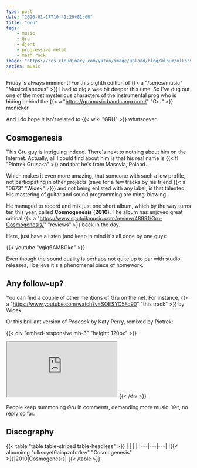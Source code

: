 ```yaml
---
type: post
date: "2020-01-17T10:41:29+01:00"
title: "Gru"
tags:
    - music
    - Gru
    - djent
    - progressive metal
    - math rock
image: "https://res.cloudinary.com/yktoo/image/upload/blog/album/ulkscyet6aiopzcfm1rw.jpg"
series: music
---
```


Friday is always imminent! For this eighth edition of {{< a "/series/music" "Musicellaneous" >}} I had to dig a wee bit deeper this time. So I've dug out one of the most mysterious characters of the instrumental prog who is hiding behind the {{< a "https://grumusic.bandcamp.com/" "Gru" >}} monicker.

And I do hope it isn't related to {{< wiki "GRU" >}} whatsoever.

<!--more-->

## Cosmogenesis

This Gru guy is intriguing indeed. There's next to nothing about him on the Internet. Actually, all I could find about him is that his real name is {{< fl "Piotrek Gruszka" >}} and that he's from Masovia, Poland.

Which makes it even more amazing, that someone with such a low profile, not participating in other projects (save for a few tracks by his friend {{< a "0673" "Widek" >}}) and not being enlisted with any label, is that talented. His mastering of guitar and sound programming are ming-blowing.

He managed to record and mix just one short album, which by the way turns ten this year, called **Cosmogenesis** (**2010**). The album has enjoyed great critical {{< a "https://www.sputnikmusic.com/review/48991/Gru-Cosmogenesis/" "reviews" >}} back in the day.

Here, just have a listen (and keep in mind it's all done by one guy):

{{< youtube "ygiq6AMBGko" >}}

Even though the sound quality is perhaps not quite up to par with studio releases, I believe it's a phenomenal piece of homework.

## Any follow-up?

You can find a couple of other mentions of Gru on the net. For instance, {{< a "https://www.youtube.com/watch?v=SOESYC5Fc90" "this track" >}} by Widek.

Or this brilliant version of *Peacock* by Katy Perry, remixed by Piotrek:

{{< div "embed-responsive mb-3" "height: 120px" >}}
<iframe class="embed-responsive-item" src="https://w.soundcloud.com/player/?url=https%3A//api.soundcloud.com/tracks/12412816&color=%23089664&auto_play=false&hide_related=true&show_comments=false&show_user=true&show_reposts=false&show_teaser=false&visual=false"></iframe>
{{< /div >}}

People keep summoning *Gru* in comments, demanding more music. Yet, no reply so far.

## Discography

{{< table "table table-striped table-headless" >}}
|   |   |   |
|---|---|---|
|{{< albumimg "ulkscyet6aiopzcfm1rw" "Cosmogenesis" >}}|2010|Cosmogenesis|
{{< /table >}}
